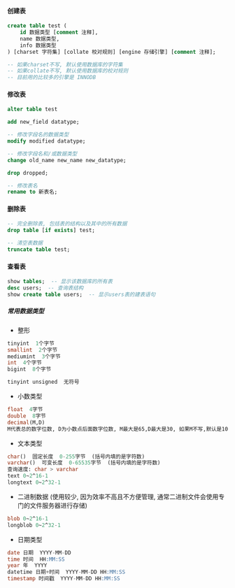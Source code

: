 #### 创建表

```sql
create table test (
	id 数据类型 [comment 注释],
	name 数据类型,
	info 数据类型
) [charset 字符集] [collate 校对规则] [engine 存储引擎] [comment 注释];

-- 如果charset不写, 默认使用数据库的字符集
-- 如果collate不写, 默认使用数据库的校对规则
-- 目前用的比较多的引擎是 INNODB
```



#### 修改表

```sql
alter table test 

add new_field datatype;

-- 修改字段名的数据类型
modify modified datatype;

-- 修改字段名和/或数据类型
change old_name new_name new_datatype;

drop dropped;

-- 修改表名
rename to 新表名;
```



#### 删除表

```sql
-- 完全删除表, 包括表的结构以及其中的所有数据
drop table [if exists] test;

-- 清空表数据
truncate table test;
```



#### 查看表

```sql
show tables;  -- 显示该数据库的所有表  
desc users;  -- 查询表结构
show create table users;  -- 显示users表的建表语句
```





##### 常用数据类型

- 整形

```sql
tinyint  1个字节
smallint  2个字节
mediumint  3个字节
int  4个字节
bigint  8个字节

tinyint unsigned  无符号
```

- 小数类型

```sql
float  4字节
double  8字节
decimal(M,D)
M代表总的数字位数, D为小数点后面数字位数, M最大是65,D最大是30, 如果M不写,默认是10, 如果D不写,默认为0
```

- 文本类型

```sql
char()  固定长度  0-255字节  (括号内填的是字符数)
varchar()  可变长度  0-65535字节  (括号内填的是字符数)   
查询速度: char > varchar
text 0~2^16-1
longtext 0~2^32-1
```

- 二进制数据  (使用较少, 因为效率不高且不方便管理, 通常二进制文件会使用专门的文件服务器进行存储)

```sql
blob 0~2^16-1
longblob 0~2^32-1
```

- 日期类型

```sql
date 日期  YYYY-MM-DD
time 时间  HH:MM:SS
year 年  YYYY
datetime 日期+时间  YYYY-MM-DD HH:MM:SS
timestamp 时间戳  YYYY-MM-DD HH:MM:SS
```



